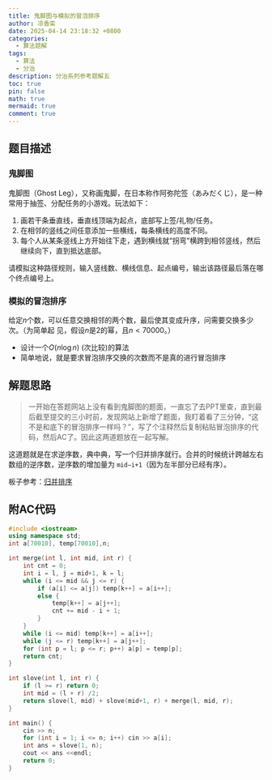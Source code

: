 ```yaml
---
title: 鬼脚图与模拟的冒泡排序
author: 凉香栾
date: 2025-04-14 23:18:32 +0800
categories:
  - 算法题解
tags:
  - 算法
  - 分治
description: 分治系列参考题解五
toc: true
pin: false
math: true
mermaid: true
comment: true
---
```

## 题目描述

### 鬼脚图

鬼脚图（Ghost Leg），又称画鬼脚，在日本称作阿弥陀签（あみだくじ），是一种常用于抽签、分配任务的小游戏。玩法如下：

1. 画若干条垂直线，垂直线顶端为起点，底部写上签/礼物/任务。
2. 在相邻的竖线之间任意添加一些横线，每条横线的高度不同。
3. 每个人从某条竖线上方开始往下走，遇到横线就“拐弯”横跨到相邻竖线，然后继续向下，直到抵达底部。

请模拟这种路径规则，输入竖线数、横线信息、起点编号，输出该路径最后落在哪个终点编号上。

### 模拟的冒泡排序

给定$n$个数，可以任意交换相邻的两个数，最后使其变成升序，问需要交换多少次。（为简单起
见，假设$n$是$2$的幂，且$n \lt 70000$。）

- 设计一个$O(n \log n)$ (次比较)的算法
- 简单地说，就是要求冒泡排序交换的次数而不是真的进行冒泡排序

## 解题思路

> 一开始在答题网站上没有看到鬼脚图的题面，一直忘了去PPT里查，直到最后截至提交的三小时前，发现网站上新增了题面，我盯着看了三分钟，“这不是和底下的冒泡排序一样吗？”，写了个注释然后复制粘贴冒泡排序的代码，然后AC了。因此这两道题放在一起写解。

这道题就是在求逆序数，典中典，写一个归并排序就行。合并的时候统计跨越左右数组的逆序数，逆序数的增加量为 `mid−i+1`（因为左半部分已经有序）。

板子参考：[归并排序](https://oi-wiki.org/basic/merge-sort/)


## 附AC代码

```cpp
#include <iostream>
using namespace std;
int a[70010], temp[70010],n;

int merge(int l, int mid, int r) {
    int cnt = 0;
    int i = l, j = mid+1, k = l;
    while (i <= mid && j <= r) {
        if (a[i] <= a[j]) temp[k++] = a[i++];
        else {
            temp[k++] = a[j++];
            cnt += mid - i + 1;
        }
    }
    while (i <= mid) temp[k++] = a[i++];
    while (j <= r) temp[k++] = a[j++];
    for (int p = l; p <= r; p++) a[p] = temp[p];
    return cnt;
}

int slove(int l, int r) {
    if (l >= r) return 0;
    int mid = (l + r) /2;
    return slove(l, mid) + slove(mid+1, r) + merge(l, mid, r);
}

int main() {
    cin >> n;
    for (int i = 1; i <= n; i++) cin >> a[i];
    int ans = slove(1, n);
    cout << ans <<endl;
    return 0;
}
```
